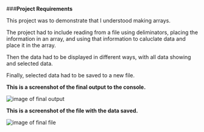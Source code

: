 ###**Project Requirements**

This project was to demonstrate that I understood making arrays. 

The project had to include reading from a file using deliminators, placing the information in an array,
and using that information to caluclate data and place it in the array. 

Then the data had to be displayed in different ways, with all data showing and selected data. 

Finally, selected data had to be saved to a new file. 




**This is a screenshot of the final output to the console.**

![image of final output](https://i.imgur.com/6aN0y9F.jpg)





**This is a screenshot of the file with the data saved.**

![image of final file](https://i.imgur.com/vtSoDFM.jpg?2)
